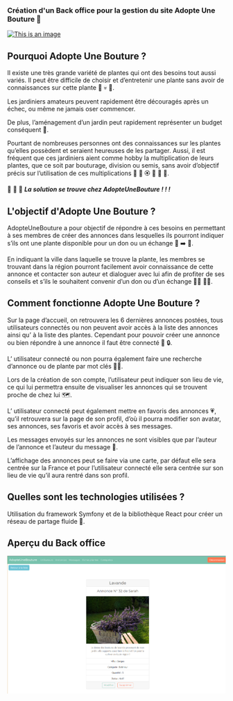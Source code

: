 ### Création d'un Back office pour la gestion du site Adopte Une Bouture :seedling:

[![This is an image](https://img.shields.io/badge/AdopteUneBouture-07C160?style=for-the-badge&logo=AdopteUneBouture&logoColor=white)](http://adopte-une-bouture.surge.sh/)
## Pourquoi Adopte Une Bouture ?

Il existe une très grande variété de plantes qui ont des besoins tout aussi variés. 
Il peut être difficile de choisir et d’entretenir une plante sans avoir de connaissances sur cette plante :exploding_head: :skull: :wilted_flower:.

Les jardiniers amateurs peuvent rapidement être découragés après un échec, ou même ne jamais oser commencer.

De plus, l’aménagement d’un jardin peut rapidement représenter un budget conséquent :money_mouth_face:.

Pourtant de nombreuses personnes ont des connaissances sur les plantes qu’elles possèdent et seraient heureuses de les partager. 
Aussi, il est fréquent que ces jardiniers aient comme hobby la multiplication de leurs plantes, que ce soit par bouturage, division ou semis, sans avoir d’objectif précis sur l’utilisation de ces multiplications :cherry_blossom: :seedling: :rosette: :rose: :cactus: :sunflower:.

:partying_face: :partying_face: :partying_face: ***La solution se trouve chez AdopteUneBouture ! ! !***

## L'objectif d'Adopte Une Bouture ?

AdopteUneBouture a pour objectif de répondre à ces besoins en permettant à ses membres de créer des annonces dans lesquelles ils pourront indiquer s’ils ont  une plante disponible pour un don ou un échange :memo: :arrow_right: :seedling:.

En indiquant la ville dans laquelle se trouve la plante, les membres se trouvant dans la région pourront facilement avoir connaissance de cette annonce et contacter son auteur et dialoguer avec lui afin de profiter de ses conseils et s’ils le souhaitent convenir d’un don ou d’un échange :woman_technologist: :man_technologist:.

## Comment fonctionne Adopte Une Bouture ?

Sur la page d’accueil, on retrouvera les 6 dernières annonces postées, tous utilisateurs connectés ou non peuvent avoir accès à la liste des annonces ainsi qu’ à la liste des plantes. Cependant pour pouvoir créer une annonce ou bien répondre à une annonce il faut être connecté :key: :lock:.

L’ utilisateur connecté ou non pourra également faire une recherche d’annonce ou de plante par mot clés :female_detective:.

Lors de la création de son compte, l’utilisateur peut indiquer son lieu de vie, ce qui lui permettra ensuite de visualiser les annonces qui se trouvent proche de chez lui :world_map:.

L’ utilisateur connecté peut également mettre en favoris des annonces :heartpulse:, qu’il retrouvera sur la page de son profil, d’où il pourra modifier son avatar, ses annonces, ses favoris et avoir accès à ses messages.

Les messages envoyés sur les annonces ne sont visibles que par l’auteur de l’annonce et l’auteur du message :see_no_evil:.

L’affichage des annonces peut se faire via une carte, par défaut elle sera centrée sur la France et pour l’utilisateur connecté elle sera centrée sur son lieu de vie qu’il aura rentré dans son profil.

## Quelles sont les technologies utilisées ?

Utilisation du framework Symfony et de la bibliothèque React pour créer un réseau de partage fluide :rocket:.

## Aperçu du Back office

![This is an image](https://github.com/SarahNowak/Adopte-Une-Bouture-Back/blob/main/img/annonce_backoffice.png)
